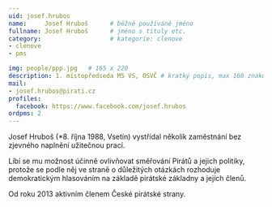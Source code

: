 ```yaml
---
uid: josef.hrubos
name:     Josef Hruboš  	# běžně používáné jméno
fullname: Josef Hruboš  	# jméno s tituly etc.
category:                   # kategorie: clenove
- clenove
- pms

img: people/ppp.jpg   # 165 x 220
description: 1. místopředseda MS VS, OSVČ # kratký popis, max 160 znaků
mail:
- josef.hrubos@pirati.cz
profiles:
  facebook: https://www.facebook.com/josef.hrubos
ordpms: 2
---
```


Josef Hruboš (*8. října 1988, Vsetín) vystřídal několik zaměstnání bez zjevného naplnění užitečnou prací.

Líbí se mu možnost účinně ovlivňovat směřování Pirátů a jejich politiky, protože se podle něj ve straně o důležitých otázkách rozhoduje demokratickým hlasováním na základě pirátské základny a jejích členů.

Od roku 2013 aktivním členem České pirátské strany.
